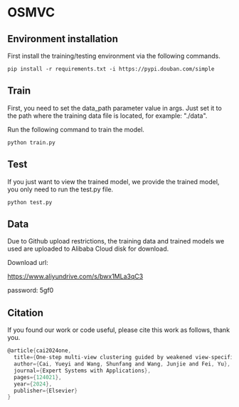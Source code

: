 # OSMVC
## Environment installation
First install the training/testing environment via the following commands.

``
pip install -r requirements.txt -i https://pypi.douban.com/simple
``
## Train
First, you need to set the data_path parameter value in args. Just set it to the path where the training data file is located, for example: "./data".

Run the following command to train the model.

``
python train.py
``
## Test
If you just want to view the trained model, we provide the trained model, you only need to run the test.py file.

``
python test.py
``

## Data
Due to Github upload restrictions, the training data and trained models we used are uploaded to Alibaba Cloud disk for download.

Download url:

<https://www.aliyundrive.com/s/bwx1MLa3qC3>

password: 5gf0

## Citation
If you found our work or code useful, please cite this work as follows, thank you.
```c
@article{cai2024one,
  title={One-step multi-view clustering guided by weakened view-specific distribution},
  author={Cai, Yueyi and Wang, Shunfang and Wang, Junjie and Fei, Yu},
  journal={Expert Systems with Applications},
  pages={124021},
  year={2024},
  publisher={Elsevier}
}
```
